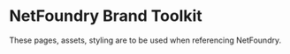 # NetFoundry Brand Toolkit

These pages, assets, styling are to be used when referencing NetFoundry.
